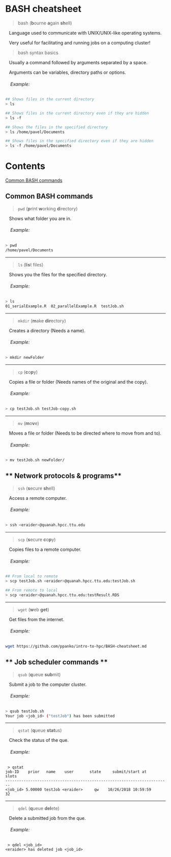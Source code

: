 # BASH cheatsheet 

> bash (**b**ourne **a**gain **sh**ell) 

&nbsp;&nbsp;&nbsp;Language used to communicate with UNIX/UNIX-like operating systems.

&nbsp;&nbsp;&nbsp;Very useful for facilitating and running jobs on a computing cluster! 

> bash syntax basics 

&nbsp;&nbsp;&nbsp;Usually a command followed by arguments separated by a space.

&nbsp;&nbsp;&nbsp;Arguments can be variables, directory paths or options.  

###### &nbsp;&nbsp;&nbsp;&nbsp;Example:

```bash
## Shows files in the current directory
> ls 

## Shows files in the current directory even if they are hidden
> ls -f

## Shows the files in the specified directory
> ls /home/pavel/Documents

## Shows files in the specified directory even if they are hidden
> ls -f /home/pavel/Documents

```
# Contents
[Common BASH commands](#common-bash-commands)

## Common BASH commands

> `pwd` (**p**rint **w**orking **d**irectory)

&nbsp;&nbsp;&nbsp;Shows what folder you are in.

###### &nbsp;&nbsp;&nbsp;&nbsp;Example:

```bash
> pwd
/home/pavel/Documents
```
***

> `ls` (**l**i**s**t files)

&nbsp;&nbsp;&nbsp;Shows you the files for the specified directory.

###### &nbsp;&nbsp;&nbsp;&nbsp;Example:
```bash
> ls
01_serialExample.R  02_parallelExample.R  testJob.sh
```
***
> `mkdir` (**m**ake **dir**ectory)

&nbsp;&nbsp;&nbsp;Creates a directory (Needs a name).

###### &nbsp;&nbsp;&nbsp;&nbsp;Example:
```bash
> mkdir newFolder
```
***
> `cp` (**c**o**p**y)

&nbsp;&nbsp;&nbsp;Copies a file or folder (Needs names of the original and the copy). 

###### &nbsp;&nbsp;&nbsp;&nbsp;Example:
```bash
> cp testJob.sh testJob-copy.sh 
```
***
> `mv` (**m**o**v**e)

&nbsp;&nbsp;&nbsp;Moves a file or folder (Needs to be directed where to move from and to). 

###### &nbsp;&nbsp;&nbsp;&nbsp;Example:
```bash
> mv testJob.sh newFolder/
```

## ** Network protocols & programs**

> `ssh` (**s**ecure **sh**ell)

&nbsp;&nbsp;&nbsp;Access a remote computer.

###### &nbsp;&nbsp;&nbsp;&nbsp;Example:
```bash
> ssh <eraider>@quanah.hpcc.ttu.edu
```
***
> `scp` (**s**ecure **c**o**p**y)

&nbsp;&nbsp;&nbsp;Copies files to a remote computer.

###### &nbsp;&nbsp;&nbsp;&nbsp;Example:
```bash
## From local to remote 
> scp testJob.sh <eraider>@quanah.hpcc.ttu.edu:testJob.sh

## From remote to local
> scp <eraider>@quanah.hpcc.ttu.edu:testResult.RDS
```
***
> `wget` (**w**eb **get**)

&nbsp;&nbsp;&nbsp;Get files from the internet.

###### &nbsp;&nbsp;&nbsp;&nbsp;Example:
```bash
wget https://github.com/ppanko/intro-to-hpc/BASH-cheatsheet.md
```
## ** Job scheduler commands **

> `qsub` (**q**ueue **sub**mit)

&nbsp;&nbsp;&nbsp;Submit a job to the computer cluster. 

###### &nbsp;&nbsp;&nbsp;&nbsp;Example:
```bash
> qsub testJob.sh
Your job <job_id> ("testJob") has been submitted
```
***
> `qstat` (**q**ueue **stat**us)

&nbsp;&nbsp;&nbsp;Check the status of the que. 

###### &nbsp;&nbsp;&nbsp;&nbsp;Example:
```bashx
 > qstat
job-ID    prior   name    user       state     submit/start at      slots 
------------------------------------------------------------------------
<job_id> 5.00000 testJob <eraider>     qw    10/26/2018 10:59:59       32        

```
***
> `qdel` (**q**ueue **del**ete)

&nbsp;&nbsp;&nbsp;Delete a submitted job from the que.  

###### &nbsp;&nbsp;&nbsp;&nbsp;Example:
```bashx
 > qdel <job_id>
<eraider> has deleted job <job_id> 
```







